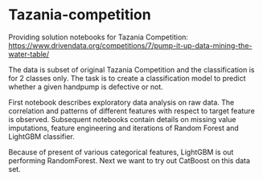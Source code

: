 # Tazania-competition
Providing solution notebooks for Tazania Competition: https://www.drivendata.org/competitions/7/pump-it-up-data-mining-the-water-table/

The data is subset of original Tazania Competition and the classification is for 2 classes only. The task is to create a 
classification model to predict whether a given handpump is defective or not. 

First notebook describes exploratory data analysis on raw data. The correlation and patterns of different features with respect to target feature is observed. 
Subsequent notebooks contain details on missing value imputations, feature engineering and iterations of Random Forest and LightGBM classifier.

Because of present of various categorical features, LightGBM is out performing RandomForest. Next we want to try out CatBoost on this data set.
